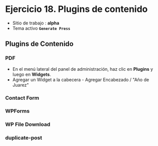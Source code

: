 # Ejercicio 18.  Plugins de contenido

- Sitio de trabajo : **alpha**
- Tema activo **`Generate Press`**

## Plugins de Contenido


### PDF

- En el menú lateral del panel de administración, haz clic en **Plugins** y luego en **Widgets**.
- Agregar un Widget a la cabecera
		- Agregar Encabezado / "Año de Juarez"


### Contact Form 



### **WPForms**

### **WP File Download**
### duplicate-post














<!--stackedit_data:
eyJoaXN0b3J5IjpbLTE1MjYzMDk0MDgsLTk4MzE5NzUwNSwtNT
E1ODkxODZdfQ==
-->